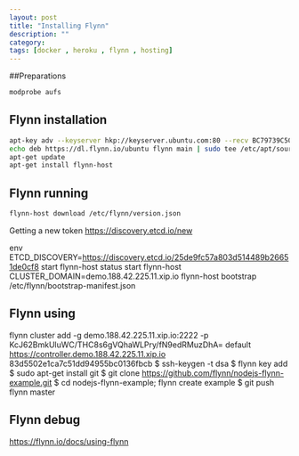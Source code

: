 ```yaml
---
layout: post
title: "Installing Flynn"
description: ""
category: 
tags: [docker , heroku , flynn , hosting]
---
```


##Preparations

```bash
modprobe aufs
```

## Flynn installation

```bash
apt-key adv --keyserver hkp://keyserver.ubuntu.com:80 --recv BC79739C507A9B53BB1B0E7D820A5489998D827B
echo deb https://dl.flynn.io/ubuntu flynn main | sudo tee /etc/apt/sources.list.d/flynn.list
apt-get update
apt-get install flynn-host
```

## Flynn running

```bash
flynn-host download /etc/flynn/version.json
```

Getting a new token https://discovery.etcd.io/new

env ETCD_DISCOVERY=https://discovery.etcd.io/25de9fc57a803d514489b26651de0cf8
start flynn-host
status start flynn-host
CLUSTER_DOMAIN=demo.188.42.225.11.xip.io flynn-host bootstrap /etc/flynn/bootstrap-manifest.json


## Flynn using
flynn cluster add -g demo.188.42.225.11.xip.io:2222 -p KcJ62BmkUluWC/THC8s6gVQhaWLPry/fN9edRMuzDhA= default https://controller.demo.188.42.225.11.xip.io 83d5502e1ca7c51dd94955bc0136fbcb
$ ssh-keygen -t dsa
$ flynn key add
$ sudo apt-get install git
$ git clone https://github.com/flynn/nodejs-flynn-example.git
$ cd nodejs-flynn-example;  flynn create example
$ git push flynn master


## Flynn debug



https://flynn.io/docs/using-flynn
